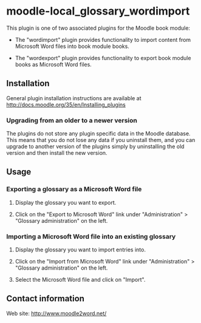 # moodle-local_glossary_wordimport
This plugin is one of two associated plugins for the Moodle book module:

*   The "wordimport" plugin provides functionality to import
    content from Microsoft Word files into book module books.

*   The "wordexport" plugin provides functionality to export
    book module books as Microsoft Word files.


## Installation

General plugin installation instructions are available at
http://docs.moodle.org/35/en/Installing_plugins

### Upgrading from an older to a newer version

The plugins do not store any plugin specific data in the
Moodle database. This means that you do not lose any data if you
uninstall them, and you can upgrade to another version of the
plugins simply by uninstalling the old version and then
install the new version.


## Usage

### Exporting a glossary as a Microsoft Word file

1.  Display the glossary you want to export.

2.  Click on the "Export to Microsoft Word" link under
    "Administration" > "Glossary administration" on the left.

### Importing a Microsoft Word file into an existing glossary

1.  Display the glossary you want to import entries into.

3.  Click on the "Import from Microsoft Word" link under
    "Administration" > "Glossary administration" on the left.

4.  Select the Microsoft Word file and click on "Import".


## Contact information

Web site: http://www.moodle2word.net/
